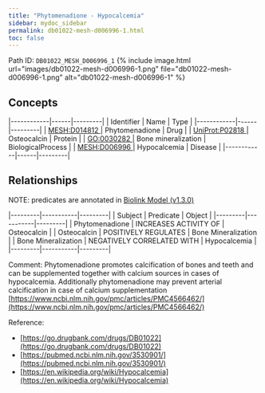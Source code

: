 ```yaml
---
title: "Phytomenadione - Hypocalcemia"
sidebar: mydoc_sidebar
permalink: db01022-mesh-d006996-1.html
toc: false 
---
```



Path ID: `DB01022_MESH_D006996_1`
{% include image.html url="images/db01022-mesh-d006996-1.png" file="db01022-mesh-d006996-1.png" alt="db01022-mesh-d006996-1" %}

## Concepts

|------------|------|---------|
| Identifier | Name | Type    |
|------------|------|---------|
| <a href="https://identifiers.org/MESH:D014812">MESH:D014812 </a> | Phytomenadione | Drug |
| <a href="https://identifiers.org/UniProt:P02818">UniProt:P02818 </a> | Osteocalcin | Protein |
| <a href="https://identifiers.org/GO:0030282">GO:0030282 </a> | Bone mineralization | BiologicalProcess |
| <a href="https://identifiers.org/MESH:D006996">MESH:D006996 </a> | Hypocalcemia | Disease |
|------------|------|---------|

## Relationships


NOTE: predicates are annotated in <a href="https://github.com/biolink/biolink-model/releases/tag/v1.3.0">Biolink Model (v1.3.0)</a>

|---------|-----------|---------|
| Subject | Predicate | Object  |
|---------|-----------|---------|
| Phytomenadione | INCREASES ACTIVITY OF | Osteocalcin |
| Osteocalcin | POSITIVELY REGULATES | Bone Mineralization |
| Bone Mineralization | NEGATIVELY CORRELATED WITH | Hypocalcemia |
|---------|-----------|---------|

Comment: Phytomenadione promotes calcification of bones and teeth and can be supplemented together with calcium sources in cases of hypocalcemia. Additionally phytomenadione may prevent arterial calcification in case of calcium supplementation [https://www.ncbi.nlm.nih.gov/pmc/articles/PMC4566462/](https://www.ncbi.nlm.nih.gov/pmc/articles/PMC4566462/)

Reference: 
  - [https://go.drugbank.com/drugs/DB01022](https://go.drugbank.com/drugs/DB01022)
  - [https://pubmed.ncbi.nlm.nih.gov/3530901/](https://pubmed.ncbi.nlm.nih.gov/3530901/)
  - [https://en.wikipedia.org/wiki/Hypocalcemia](https://en.wikipedia.org/wiki/Hypocalcemia)
